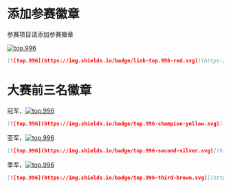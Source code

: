 # 添加参赛徽章

参赛项目请添加参赛徽章

[![top.996](https://img.shields.io/badge/link-top.996-red.svg)](https://github.com/top996/top.996)

```markdown
[![top.996](https://img.shields.io/badge/link-top.996-red.svg)](https://github.com/top996/top.996)
```

# 大赛前三名徽章
冠军，[![top.996](https://img.shields.io/badge/top.996-champion-yellow.svg)](https://github.com/top996/top.996)
```markdown
[![top.996](https://img.shields.io/badge/top.996-champion-yellow.svg)](https://github.com/top996/top.996)
```

亚军，[![top.996](https://img.shields.io/badge/top.996-second-silver.svg)](https://github.com/top996/top.996)
```markdown
[![top.996](https://img.shields.io/badge/top.996-second-silver.svg)](https://github.com/top996/top.996)
```

季军，[![top.996](https://img.shields.io/badge/top.996-third-brown.svg)](https://github.com/top996/top.996)
```markdown
[![top.996](https://img.shields.io/badge/top.996-third-brown.svg)](https://github.com/top996/top.996)
```
